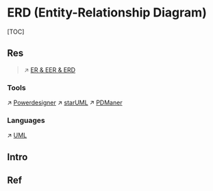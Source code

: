 # ERD (Entity-Relationship Diagram)

[TOC]



## Res
> ↗ [ER & EER & ERD](../../../../../🔑%20CS_Core/🍕%20Database%20System/⚜️%20Database%20System%20Design/📌%20DBMS%20Design/Conceptual%20Database%20Design%20(Conceptual%20Modeling)/ER%20&%20EER%20&%20ERD.md)


### Tools
↗ [Powerdesigner](Powerdesigner.md)
↗ [starUML](CASE%20Tools/Upper%20CASE%20Tools/Design%20&%20Visualization%20Tools/Modeling%20Tools/UML%20Tools/starUML.md)
↗ [PDManer](PDManer.md)


### Languages
↗ [UML](Modeling%20DSL%20&%20GPL/UML.md)


## Intro


## Ref


